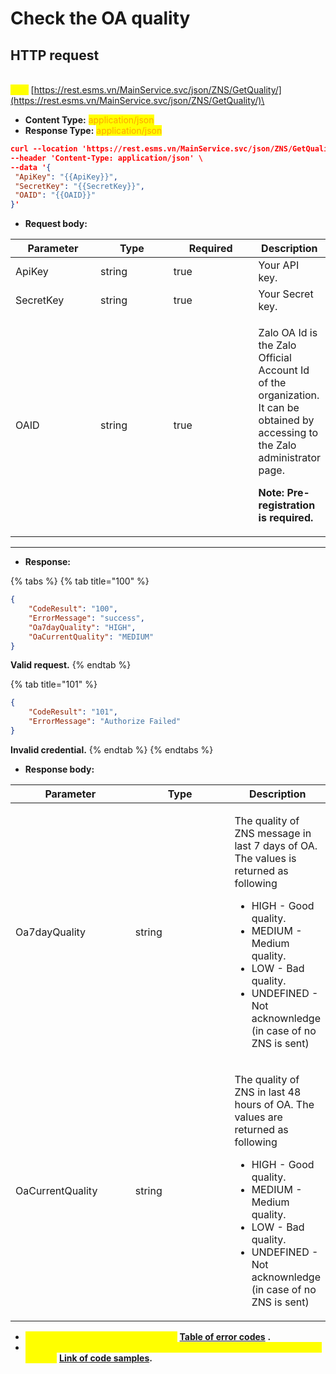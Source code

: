 # Check the OA quality

## HTTP request

\
<mark style="color:yellow;">**`POST`**</mark> [https://rest.esms.vn/MainService.svc/json/ZNS/GetQuality/](https://rest.esms.vn/MainService.svc/json/ZNS/GetQuality/)\


* **Content Type:** <mark style="color:orange;">application/json</mark>
* **Response Type:** <mark style="color:orange;">application/json</mark>

```json
curl --location 'https://rest.esms.vn/MainService.svc/json/ZNS/GetQuality/' \
--header 'Content-Type: application/json' \
--data '{
 "ApiKey": "{{ApiKey}}",
 "SecretKey": "{{SecretKey}}",
 "OAID": "{{OAID}}"
}'
```

* **Request body:**

<table><thead><tr><th width="142">Parameter</th><th width="133">Type</th><th width="148" data-type="checkbox">Required</th><th>Description</th></tr></thead><tbody><tr><td>ApiKey</td><td>string</td><td>true</td><td>Your API key.</td></tr><tr><td>SecretKey</td><td>string</td><td>true</td><td>Your Secret key.</td></tr><tr><td>OAID</td><td>string</td><td>true</td><td><p>Zalo OA Id is the Zalo Official Account Id of the organization. It can be obtained by accessing to the Zalo administrator page.</p><p><strong>Note: Pre-registration is required.</strong></p></td></tr></tbody></table>

***

* **Response:**

{% tabs %}
{% tab title="100" %}
```json
{
    "CodeResult": "100",
    "ErrorMessage": "success",
    "Oa7dayQuality": "HIGH",
    "OaCurrentQuality": "MEDIUM"
}
```

**Valid request.**
{% endtab %}

{% tab title="101" %}
```json
{
    "CodeResult": "101",
    "ErrorMessage": "Authorize Failed"
}
```

**Invalid credential.**
{% endtab %}
{% endtabs %}

* **Response body:**

<table><thead><tr><th width="183">Parameter</th><th width="159">Type</th><th>Description</th></tr></thead><tbody><tr><td>Oa7dayQuality</td><td>string</td><td><p>The quality of ZNS message in last 7 days of OA. The values is returned as following</p><p></p><ul><li>HIGH - Good quality.</li><li>MEDIUM - Medium quality.</li><li>LOW - Bad quality.</li><li>UNDEFINED - Not acknownledge (in case of no ZNS is sent)</li></ul></td></tr><tr><td>OaCurrentQuality</td><td>string</td><td><p>The quality of ZNS in last 48 hours of OA. The values are returned as following</p><p></p><ul><li>HIGH - Good quality.</li><li>MEDIUM - Medium quality.</li><li>LOW - Bad quality.</li><li>UNDEFINED - Not acknownledge (in case of no ZNS is sent)</li></ul></td></tr></tbody></table>

* _<mark style="color:yellow;">**The detail of error code can refer at**</mark>_ [**Table of error codes**](../table-of-error-codes.md) **.**
* _<mark style="color:yellow;">**Get the  sample of code for programing languagues to use in Postman refer at**</mark>_ [**Link  of code samples**](https://samplefordevelopers.esms.vn/#850974b9-12cf-46f5-946c-e8e15aa3585b)**.**
